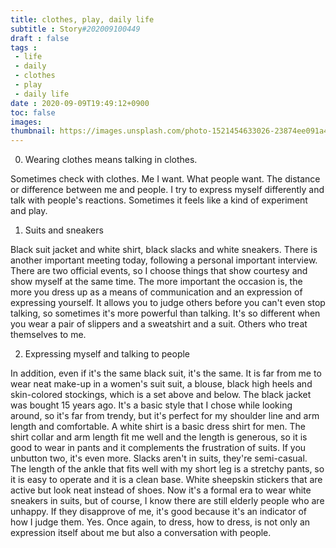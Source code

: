 ```yaml
---
title: clothes, play, daily life
subtitle : Story#202009100449
draft : false
tags :
 - life
 - daily
 - clothes
 - play
 - daily life
date : 2020-09-09T19:49:12+0900
toc: false
images: 
thumbnail: https://images.unsplash.com/photo-1521454633026-23874ee091a4?ixlib=rb-1.2.1&q=80&fm=jpg&crop=entropy&cs=tinysrgb&w=1080&fit=max&ixid=eyJhcHBfaWQiOjE1NTU0OX0
---
```


0. Wearing clothes means talking in clothes.  

Sometimes check with clothes. Me I want. What people want. The distance or difference between me and people. I try to express myself differently and talk with people's reactions. Sometimes it feels like a kind of experiment and play.  

1. Suits and sneakers  

Black suit jacket and white shirt, black slacks and white sneakers. There is another important meeting today, following a personal important interview. There are two official events, so I choose things that show courtesy and show myself at the same time. The more important the occasion is, the more you dress up as a means of communication and an expression of expressing yourself. It allows you to judge others before you can't even stop talking, so sometimes it's more powerful than talking. It's so different when you wear a pair of slippers and a sweatshirt and a suit. Others who treat themselves to me.  

2. Expressing myself and talking to people  

In addition, even if it's the same black suit, it's the same. It is far from me to wear neat make-up in a women's suit suit, a blouse, black high heels and skin-colored stockings, which is a set above and below. The black jacket was bought 15 years ago. It's a basic style that I chose while looking around, so it's far from trendy, but it's perfect for my shoulder line and arm length and comfortable. A white shirt is a basic dress shirt for men. The shirt collar and arm length fit me well and the length is generous, so it is good to wear in pants and it complements the frustration of suits. If you unbutton two, it's even more. Slacks aren't in suits, they're semi-casual. The length of the ankle that fits well with my short leg is a stretchy pants, so it is easy to operate and it is a clean base. White sheepskin stickers that are active but look neat instead of shoes. Now it's a formal era to wear white sneakers in suits, but of course, I know there are still elderly people who are unhappy. If they disapprove of me, it's good because it's an indicator of how I judge them. Yes. Once again, to dress, how to dress, is not only an expression itself about me but also a conversation with people.  


